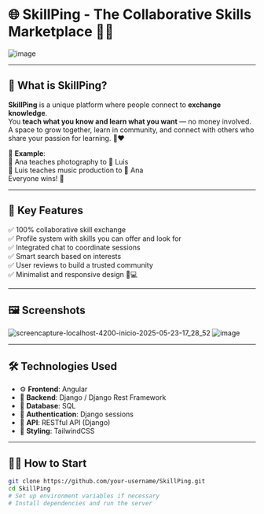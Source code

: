 # 🌐 SkillPing - The Collaborative Skills Marketplace 🤝✨

![image](https://github.com/user-attachments/assets/d2b7f499-b84a-4249-a1b3-7e62040f6618)


---

## 🚀 What is SkillPing?

**SkillPing** is a unique platform where people connect to **exchange knowledge**.  
You **teach what you know and learn what you want** — no money involved.  
A space to grow together, learn in community, and connect with others who share your passion for learning. 🧠❤️

🎯 **Example**:  
👩 Ana teaches photography to 🧑 Luis  
🧑 Luis teaches music production to 👩 Ana  
Everyone wins! 🎉

---

## 🧩 Key Features

✅ 100% collaborative skill exchange  
✅ Profile system with skills you can offer and look for  
✅ Integrated chat to coordinate sessions  
✅ Smart search based on interests  
✅ User reviews to build a trusted community  
✅ Minimalist and responsive design 📱💻

---

## 🖼️ Screenshots

![screencapture-localhost-4200-inicio-2025-05-23-17_28_52](https://github.com/user-attachments/assets/d360c355-f699-45a6-92c5-2669ee958c2e)
![image](https://github.com/user-attachments/assets/5133abef-8da5-4f4a-906c-628adad25155)



---

## 🛠️ Technologies Used

- ⚙️ **Frontend**: Angular  
- 🧠 **Backend**: Django / Django Rest Framework  
- 💾 **Database**: SQL  
- 🧪 **Authentication**: Django sessions 
- 🔌 **API**: RESTful API (Django)  
- 🎨 **Styling**: TailwindCSS

---

## 🧑‍💻 How to Start

```bash
git clone https://github.com/your-username/SkillPing.git
cd SkillPing
# Set up environment variables if necessary
# Install dependencies and run the server
